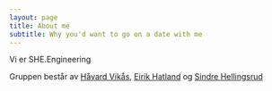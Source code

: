 ```yaml
---
layout: page
title: About me
subtitle: Why you'd want to go on a date with me
---
```


Vi er SHE.Engineering

Gruppen består av [Håvard Vikås](https://www.facebook.com/havard.vikas), [Eirik Hatland](https://www.facebook.com/eirik.hatland.7) og [Sindre Hellingsrud](https://www.facebook.com/Sindre.Kvear.Hellingsrud)

